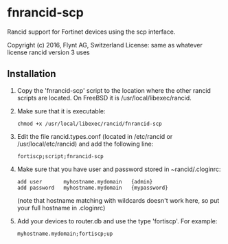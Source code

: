 # fnrancid-scp

Rancid support for Fortinet devices using the scp interface.

Copyright (c) 2016, Flynt AG, Switzerland
License: same as whatever license rancid version 3 uses

## Installation

1.   Copy the 'fnrancid-scp' script to the location where the other rancid scripts
     are located. On FreeBSD it is /usr/local/libexec/rancid.

1.   Make sure that it is executable:
     
         chmod +x /usr/local/libexec/rancid/fnrancid-scp

1.   Edit the file rancid.types.conf (located in /etc/rancid or /usr/local/etc/rancid) and add the following line:
     
         fortiscp;script;fnrancid-scp

1.   Make sure that you have user and password stored in ~rancid/.cloginrc:

         add user       myhostname.mydomain   {admin}
         add password   myhostname.mydomain   {mypassword}

     (note that hostname matching with wildcards doesn't work here, so put your full hostname in .cloginrc)

1.   Add your devices to router.db and use the type 'fortiscp'. For example:

         myhostname.mydomain;fortiscp;up
